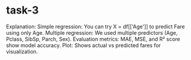 # task-3
Explanation:
Simple regression: You can try X = df[['Age']] to predict Fare using only Age.
Multiple regression: We used multiple predictors (Age, Pclass, SibSp, Parch, Sex).
Evaluation metrics: MAE, MSE, and R² score show model accuracy.
Plot: Shows actual vs predicted fares for visualization.
